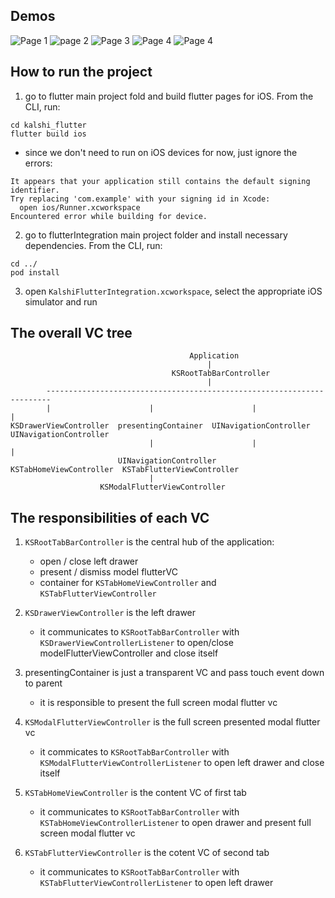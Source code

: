 ## Demos
![Page 1](/Demos/1.png)
![page 2](/Demos/2.png)
![Page 3](/Demos/3.png)
![Page 4](/Demos/4.png)
![Page 4](/Demos/5.png)

## How to run the project
1. go to flutter main project fold and build flutter pages for iOS. From the CLI, run:
```
cd kalshi_flutter
flutter build ios
```
- since we don't need to run on iOS devices for now, just ignore the errors:
```
It appears that your application still contains the default signing identifier.
Try replacing 'com.example' with your signing id in Xcode:
  open ios/Runner.xcworkspace
Encountered error while building for device.
```
2. go to flutterIntegration main project folder and install necessary dependencies. From the CLI, run:
```
cd ../
pod install
```
3. open `KalshiFlutterIntegration.xcworkspace`, select the appropriate iOS simulator and run


## The overall VC tree


```
                                        Application
                                            |
                                    KSRootTabBarController
                                            |
        -----------------------------------------------------------------------
        |                      |                      |                       |
KSDrawerViewController  presentingContainer  UINavigationController  UINavigationController
                               |                      |                       | 
                        UINavigationController  KSTabHomeViewController  KSTabFlutterViewController
                               |
                    KSModalFlutterViewController

```

## The responsibilities of each VC
1. `KSRootTabBarController` is the central hub of the application: 
    - open / close left drawer
    - present / dismiss model flutterVC
    - container for `KSTabHomeViewController` and `KSTabFlutterViewController`

2. `KSDrawerViewController` is the left drawer
    - it communicates to `KSRootTabBarController` with `KSDrawerViewControllerListener` to open/close modelFlutterViewController and close itself

3. presentingContainer is just a transparent VC and pass touch event down to parent
    - it is responsible to present the full screen modal flutter vc

4. `KSModalFlutterViewController` is the full screen presented modal flutter vc
    - it commicates to `KSRootTabBarController` with `KSModalFlutterViewControllerListener` to open left drawer and close itself

5. `KSTabHomeViewController` is the content VC of first tab
    - it communicates to `KSRootTabBarController` with `KSTabHomeViewControllerListener` to open drawer and present full screen modal flutter vc

6. `KSTabFlutterViewController` is the cotent VC of second tab
    - it communicates to `KSRootTabBarController` with `KSTabFlutterViewControllerListener` to open left drawer



